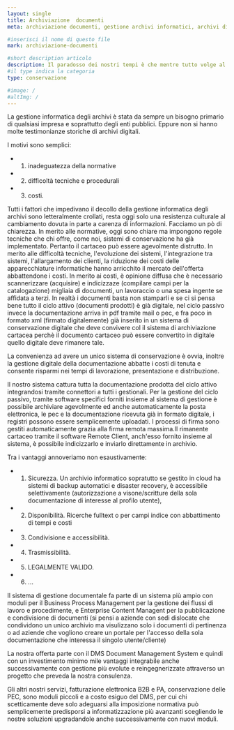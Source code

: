 ```yaml
---
layout: single
title: Archiviazione  documenti
meta: archiviazione documenti, gestione archivi informatici, archivi digitali, workflow, business process management, enterprise content management

#inserisci il nome di questo file
mark: archiviazione-documenti

#short description articolo
description: Il paradosso dei nostri tempi è che mentre tutto volge al digitale, si gestiscono informaticamente tutte le informazioni aziendali, si trasmettono elettronicamente o si condividono tramite portali ma alla fine della giostra si stampa e si firma manualmente i documento che finiscono per perdersi in polverosi archivi cartacei. 
#il type indica la categoria
type: conservazione

#image: /
#altImg: /
---
```

La gestione informatica degli archivi è stata da sempre un bisogno primario di qualsiasi impresa e soprattutto degli enti pubblici. Eppure non si hanno molte testimonianze storiche di archivi digitali.

I motivi sono semplici:
- 1) inadeguatezza della normative
- 2) difficoltà tecniche e procedurali
- 3) costi.

Tutti i fattori che impedivano il decollo della gestione informatica degli archivi sono letteralmente crollati, resta oggi solo una resistenza culturale al cambiamento dovuta in parte a carenza di informazioni. Facciamo un pò di chiarezza.
In merito alle normative, oggi sono chiare ma impongono regole tecniche che chi offre, come noi, sistemi di conservazione ha già implementato. Pertanto il cartaceo può essere agevolmente distrutto. 
In merito alle difficoltà tecniche, l'evoluzione dei sistemi, l'integrazione tra sistemi, l'allargamento dei clienti, la riduzione dei costi delle apparecchiature informatiche hanno arricchito il mercato dell'offerta abbattendone i costi.
In merito ai costi, è opinione diffusa che è necessario scannerizzare  (acquisire)  e indicizzaze (compilare campi per la catalogazione) migliaia di documenti, un lavoraccio o una spesa ingente se affidata a  terzi. 
In realtà i documenti basta non stamparli e se ci si pensa  bene tutto il ciclo attivo (documenti prodotti) è già digitale, nel ciclo passivo invece la documentazione arriva in pdf tramite mail o pec, e fra poco in formato xml  (firmato digitalemente)  già inserito in un sistema di conservazione digitale che deve convivere col il sistema di archiviazione cartacea perchè il documento cartaceo può essere convertito in digitale quello digitale deve rimanere tale.

La convenienza ad avere un unico sistema di conservazione è ovvia, inoltre la gestione digitale della documentazione abbatte i costi di tenuta e consente risparmi nei tempi di lavorazione, presentazione e distribuzione.

Il nostro sistema cattura tutta la documentazione prodotta del ciclo attivo integrandosi tramite connettori a tutti i gestionali. Per la gestione del ciclo passivo, tramite software specifici forniti insieme al sistema di gestione è possibile archiviare agevolmente ed anche automaticamente la posta elettronica, le pec e la documentazione ricevuta già in formato digitale, i registri possono essere semplicemente uploadati. I processi di firma sono gestiti automaticamente grazia alla firma remota massima.Il rimanente cartaceo tramite il software Remote Client, anch'esso fornito insieme al sistema, è possibile indicizzarlo e inviarlo direttamente in archivio.

Tra i vantaggi annoveriamo non esaustivamente:
- 1) Sicurezza. Un archivio informatico sopratutto se gestito in cloud ha sistemi di backup automatici e disaster recovery, è accessibile selettivamente (autorizzazione a visone/scritture della sola documentazione di interesse al profilo utente), 
- 2) Disponibilità. Ricerche fulltext o per campi indice con abbattimento di tempi e costi
- 3) Condivisione e accessibilità. 
- 4) Trasmissibilità. 
- 5) LEGALMENTE VALIDO.
- 6) ...

Il sistema di gestione documentale fa parte di un sistema più ampio con moduli per il Business Process Management per la gestione dei flussi di lavoro e procedimente, e Enterprise Content Managent per la pubblicazione e condivisione di documenti (si pensi a aziende con sedi dislocate che condividono un unico archivio ma visulizzano solo i documenti di pertinenza o ad aziende che vogliono creare un portale per l'accesso della sola documentazione che interessa il singolo utente/cliente)

La nostra offerta parte con il DMS Document Management System e quindi con un investimento minimo mile vantaggi integrabile anche successivamente con gestione più evolute e reingegnerizzate attraverso un progetto che preveda la nostra consulenza.

Gli altri nostri servizi, fatturazione elettronica B2B e PA, conservazione delle PEC, sono moduli piccoli e a costo esiguo del DMS, per cui chi scetticamente deve solo adeguarsi alla imposizione normativa può semplicemente predisporsi a informatizzazione più avanzanti scegliendo le nostre soluzioni upgradandole anche successivamente con nuovi moduli.


